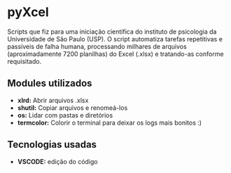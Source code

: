 # pyXcel
Scripts que fiz para uma iniciação científica do instituto de psicologia da Universidade de São Paulo (USP). O script automatiza tarefas repetitivas e passíveis de falha humana, processando milhares de arquivos (aproximadamente 7200 planilhas) do Excel (.xlsx) e tratando-as conforme requisitado. 
## Modules utilizados
- **xlrd:** Abrir arquivos .xlsx
- **shutil:** Copiar arquivos e renomeá-los
- **os:** Lidar com pastas e diretórios
- **termcolor:** Colorir o terminal para deixar os logs mais bonitos :)
## Tecnologias usadas
- **VSCODE:** edição do código
